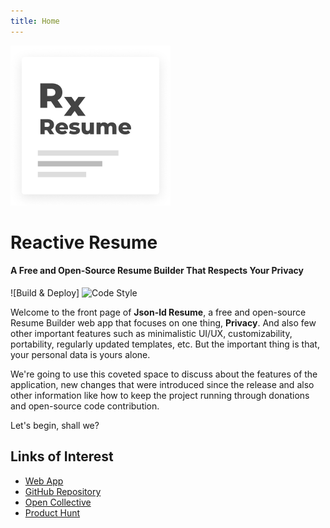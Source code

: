 ```yaml
---
title: Home
---
```


<img src="./images/logo.png" width="256px">

# Reactive Resume

#### A Free and Open-Source Resume Builder That Respects Your Privacy

![Build & Deploy]
![Code Style](https://badgen.net/badge/code%20style/airbnb/ff5a5f?icon=airbnb)

Welcome to the front page of **Json-ld Resume**, a free and open-source Resume Builder web app that focuses on one thing, **Privacy**. And also few other important features such as minimalistic UI/UX, customizability, portability, regularly updated templates, etc. But the important thing is that, your personal data is yours alone.

We're going to use this coveted space to discuss about the features of the application, new changes that were introduced since the release and also other information like how to keep the project running through donations and open-source code contribution.

Let's begin, shall we?

## Links of Interest

- [Web App ](https://jsonldresume.org/)
- [GitHub Repository ](https://github.com/jsonldresume/lab-web)
- [Open Collective ](https://opencollective.com/jsonldresume)
- [Product Hunt ](https://www.producthunt.com/posts/jsonldresume)
